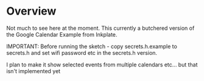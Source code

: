 # Overview

Not much to see here at the moment. This currently a butchered version of the Google
Calendar Example from Inkplate.

IMPORTANT: Before running the sketch - copy secrets.h.example to secrets.h and
set wifi password etc in the secrets.h version.

I plan to make it show selected events from multiple calendars etc... but that isn't implemented yet
